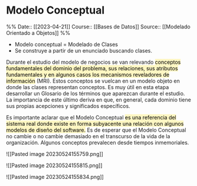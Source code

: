 # Modelo Conceptual

%%
Date:: [[2023-04-21]]
Course:: [[Bases de Datos]]
Source:: [[Modelado Orientado a Objetos]]
%%

- Modelo conceptual = Modelado de Clases
- Se construye a partir de un enunciado buscando clases.

Durante el estudio del modelo de negocios se van relevando <mark style="background: #FFF3A3A6;">conceptos fundamentales del dominio del problema, sus relaciones, sus atributos fundamentales y en algunos casos los mecanismos reveladores de información</mark> (MRI). Estos conceptos se vuelcan en un modelo objeto en donde las clases representan conceptos. Es muy útil en esta etapa desarrollar un Glosario de los términos que aparezcan durante el estudio. La importancia de este último deriva en que, en general, cada dominio tiene sus propias acepciones y significados específicos.

Es importante aclarar que el Modelo Conceptual <mark style="background: #FFF3A3A6;">es una referencia del sistema real donde existe en forma subyacente una relación con algunos modelos de diseño del software.</mark> Es de esperar que el Modelo Conceptual no cambie o no cambie demasiado en el transcurso de la vida de la organización. Algunos conceptos prevalecen desde tiempos inmemoriales.

![[Pasted image 20230524155759.png]]

![[Pasted image 20230524155815.png]]

![[Pasted image 20230524155834.png]]